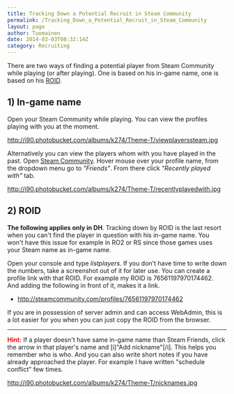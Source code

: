 ```yaml
---
title: Tracking Down a Potential Recruit in Steam Community
permalink: /Tracking_Down_a_Potential_Recruit_in_Steam_Community
layout: page
author: Tuomainen
date: 2014-03-03T08:32:14Z
category: Recruiting
---
```

There are two ways of finding a potential player from Steam Community
while playing (or after playing). One is based on his in-game name, one
is based on his [ROID](http://www.29th.org/roid).

## 1\) In-game name

Open your Steam Community while playing. You can view the profiles
playing with you at the moment.

<http://i90.photobucket.com/albums/k274/Theme-T/viewplayerssteam.jpg>

Alternatively you can view the players whom with you have played in the
past. Open [Steam Community](http://steamcommunity.com/home). Hover
mouse over your profile name, from the dropdown menu go to *"Friends"*.
From there click *"Recently played with"* tab.

<http://i90.photobucket.com/albums/k274/Theme-T/recentlyplayedwith.jpg>

## 2\) ROID

**The following applies only in DH**. Tracking down by ROID is the last
resort when you can't find the player in question with his in-game name.
You won't have this issue for example in RO2 or RS since those games
uses your Steam name as in-game name.

Open your console and type *listplayers*. If you don't have time to
write down the numbers, take a screenshot out of it for later use. You
can create a profile link with that ROID. For example my ROID is
76561197970174462. And adding the following in front of it, makes it a
link.

  - <http://steamcommunity.com/profiles/76561197970174462>

If you are in possession of server admin and can access WebAdmin, this
is a lot easier for you when you can just copy the ROID from the
browser.

-----

<span style="color:#FF0000">**Hint:**</span> If a player doesn't have
same in-game name than Steam Friends, click the arrow in that player's
name and \[i\]"Add nickname"\[/i\]. This helps you remember who is who.
And you can also write short notes if you have already approached the
player. For example I have written "schedule conflict" few times.

<http://i90.photobucket.com/albums/k274/Theme-T/nicknames.jpg>

